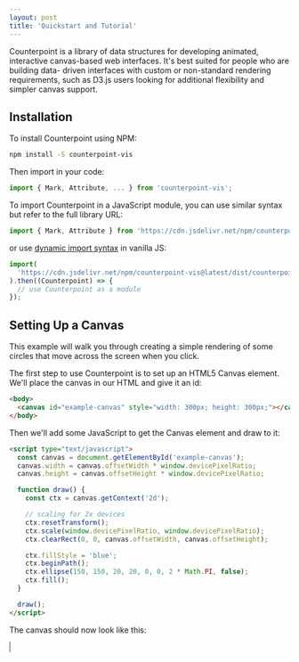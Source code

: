 ```yaml
---
layout: post
title: 'Quickstart and Tutorial'
---
```


Counterpoint is a library of data structures for developing animated, interactive 
canvas-based web interfaces. It's best suited for people who are building data-
driven interfaces with custom or non-standard rendering requirements, such as 
D3.js users looking for additional flexibility and simpler canvas support.

## Installation

To install Counterpoint using NPM:

```bash
npm install -S counterpoint-vis
```

Then import in your code:

```javascript
import { Mark, Attribute, ... } from 'counterpoint-vis';
```

To import Counterpoint in a JavaScript module, you can use similar syntax but
refer to the full library URL:

```javascript
import { Mark, Attribute } from 'https://cdn.jsdelivr.net/npm/counterpoint-vis@latest/dist/counterpoint-vis.es.js';
```

or use [dynamic import syntax](https://developer.mozilla.org/en-US/docs/Web/JavaScript/Reference/Operators/import#) in vanilla JS:

```javascript
import(
  'https://cdn.jsdelivr.net/npm/counterpoint-vis@latest/dist/counterpoint-vis.es.js'
).then((Counterpoint) => {
  // use Counterpoint as a module
});
```

## Setting Up a Canvas

This example will walk you through creating a simple rendering of some circles that
move across the screen when you click.

The first step to use Counterpoint is to set up an HTML5 Canvas element.
We'll place the canvas in our HTML and give it an id:

```html
<body>
  <canvas id="example-canvas" style="width: 300px; height: 300px;"></canvas>
</body>
```

Then we'll add some JavaScript to get the Canvas element and draw to it:

```html
<script type="text/javascript">
  const canvas = document.getElementById('example-canvas');
  canvas.width = canvas.offsetWidth * window.devicePixelRatio;
  canvas.height = canvas.offsetHeight * window.devicePixelRatio;

  function draw() {
    const ctx = canvas.getContext('2d');

    // scaling for 2x devices
    ctx.resetTransform();
    ctx.scale(window.devicePixelRatio, window.devicePixelRatio);
    ctx.clearRect(0, 0, canvas.offsetWidth, canvas.offsetHeight);

    ctx.fillStyle = 'blue';
    ctx.beginPath();
    ctx.ellipse(150, 150, 20, 20, 0, 0, 2 * Math.PI, false);
    ctx.fill();
  }

  draw();
</script>
```

The canvas should now look like this:

<div>
    <canvas id="example-canvas-1" style="width: 300px; height: 300px; border: 1px solid #999;"></canvas>
    <script>
      (() => {
        const canvas = document.getElementById("example-canvas-1");
        canvas.width = canvas.offsetWidth * window.devicePixelRatio;
        canvas.height = canvas.offsetHeight * window.devicePixelRatio;

        function draw() {
            const ctx = canvas.getContext('2d');

            // scaling for 2x devices
            ctx.resetTransform();
            ctx.scale(window.devicePixelRatio, window.devicePixelRatio);
            ctx.clearRect(0, 0, canvas.offsetWidth, canvas.offsetHeight);

            ctx.fillStyle = 'blue';
            ctx.beginPath();
            ctx.ellipse(150, 150, 20, 20, 0, 0, 2 * Math.PI, false);
            ctx.fill();
        }

        draw();
      })();
    </script>

</div>

## Defining Marks and a Render Group

At this point, if we wanted to manually create multiple circles and have them
animate, we would have to create a data structure to hold the point coordinates,
then update that data structure every frame and redraw the canvas accordingly.
That's because unlike with [SVG](https://www.w3schools.com/html/html5_svg.asp),
objects on a canvas are not DOM elements so you cannot use
[CSS animations](https://www.w3schools.com/css/css3_animations.asp) to animate them.
This quickly becomes cumbersome when not all elements are animating at the same
times, when adding or removing elements, or when you want to cancel one animation
mid-flight and begin another one.

**Counterpoint can help you achieve great animations as easily as with SVG, while
getting the great performance and scalability of Canvas.**

It does this by letting you express the contents of the canvas in terms of
**marks**, or drawable units, that have animatable **attributes**. For instance,
in a scatter plot, the marks might be points consisting of _x_ and _y_ attributes.

Let's set up some marks in our script to represent two circles. Each `Mark` is
constructed with an ID (any identifier) and a dictionary of attributes:

```javascript
let marks = [
  new Mark(0, { x: 50, y: 50 }),
  new Mark(1, { x: 200, y: 100 }),
];
```

Attributes can also be initialized with functions that get called whenever the
attribute is needed. For example, we could set up a `color` attribute that
changes depending on the marks' x and y positions:

```javascript
function getColor(mark) {
  return `hsl(${mark.attr('x') * 360 / 500}, ${mark.attr('y') * 100 / 500}%, 40%)`;
}

let marks = [
  new Mark(0, { x: 50, y: 50, color: getColor }),
  new Mark(1, { x: 200, y: 100, color: getColor }),
];
```

Counterpoint also provides a container called `MarkRenderGroup` which helps
manage animations and updates over a potentially large set of marks. Let's use it
to wrap our array of marks:

```javascript
let renderGroup = new MarkRenderGroup(marks);
```

Now that we've defined our marks and their attributes, we can use them to
re-implement the `draw()` function we created above. Every time `draw()` gets
called (which is still just once for now, until we add animations), we iterate
over the render group and get each mark's coordinates using the `Mark.attr()`
method.

```javascript
function draw() {
  const ctx = canvas.getContext('2d');

  // scaling for 2x devices
  ctx.resetTransform();
  ctx.scale(window.devicePixelRatio, window.devicePixelRatio);
  ctx.clearRect(0, 0, canvas.offsetWidth, canvas.offsetHeight);

  ctx.fillStyle = 'blue';
  // iterate over the marks in the render group and draw them
  renderGroup.forEach((mark) => {
    ctx.beginPath();
    ctx.fillStyle = mark.attr('color');
    ctx.ellipse(mark.attr('x'), mark.attr('y'), 20, 20, 0, 0, 2 * Math.PI, false);
    ctx.fill();
  });
}
```

<div>
    <canvas id="example-canvas-2" style="width: 300px; height: 300px; border: 1px solid #999;"></canvas>
    <script>
        import('https://cdn.jsdelivr.net/npm/counterpoint-vis@latest/dist/counterpoint-vis.es.js').then(({ Mark, MarkRenderGroup }) => {
            const canvas = document.getElementById("example-canvas-2");
            canvas.width = canvas.offsetWidth * window.devicePixelRatio;
            canvas.height = canvas.offsetHeight * window.devicePixelRatio;

            function getColor(mark) {
              return `hsl(${mark.attr('x') * 360 / 500}, ${mark.attr('y') * 100 / 500}%, 40%)`;
            }

            let marks = [
              new Mark(0, { x: 50, y: 50, color: getColor }),
              new Mark(1, { x: 200, y: 100, color: getColor }),
            ];
            let renderGroup = new MarkRenderGroup(marks);

            function draw() {
                const ctx = canvas.getContext('2d');

                // scaling for 2x devices
                ctx.resetTransform();
                ctx.scale(window.devicePixelRatio, window.devicePixelRatio);
                ctx.clearRect(0, 0, canvas.offsetWidth, canvas.offsetHeight);

                ctx.fillStyle = 'blue';
                renderGroup.forEach((mark) => {
                    ctx.beginPath();
                    ctx.fillStyle = mark.attr('color');
                    ctx.ellipse(mark.attr('x'), mark.attr('y'), 20, 20, 0, 0, 2 * Math.PI, false);
                    ctx.fill();
                });
            }

            draw();
        });
    </script>

</div>

That's great, but it still looks pretty basic. Let's add some animations!

## Simple Animations

Now that we've encoded our canvas objects as `Mark` instances and placed them
in a render group, it's easy to perform animations on the attributes we've
defined. As the animations play, our `draw()` function will get called every
frame, and the values returned by the `Mark.attr()` method will automatically
interpolate to the new values.

> **TIP: Keeping it Fast**
> 
> Since the `draw()` function will get called about 60 times per second during animations, it's 
> important to make sure it runs fast and doesn't perform any unnecessary
> calculations. Plus, you can configure Counterpoint to redraw only when
> needed, improving performance and saving energy. See [Optimizing Performance]({% link _pages/07-optimizing-performance.md %}) 
> to learn more.
> 
>
{: .block-tip }

To enable animations, we first have to create a **<a href="{{ site.baseurl }}/pages/03-animation-timing#triggering-render-updates-with-a-ticker">ticker</a>** to keep track of our
animations' timing. This `Ticker` instance will keep track of the render group(s)
we give it, and we pass it a function to call when the state of the render group
changes:

```javascript
ticker = new Ticker(renderGroup).onChange(draw);
```

Now all that's left is to write the animations! For this example we'll simply add
a button that animates both circles' locations to a random spot when clicked. The
click handler will look like this:

```javascript
function animateCircles() {
  renderGroup
    .animateTo('x', () => Math.random() * 300)
    .animateTo('y', () => Math.random() * 300);
}
```

And we'll add the click handler to a new button:

```html
<button onclick="animateCircles">Animate</button>
```

Once completed, you should have something that looks like the following:

<div>
    <canvas id="example-canvas-3" style="width: 300px; height: 300px; border: 1px solid #999;"></canvas>
    <div><button style="margin-bottom: 32px;" id="animate-button-3">Animate</button></div>
    <script>
        import('https://cdn.jsdelivr.net/npm/counterpoint-vis@latest/dist/counterpoint-vis.es.js').then(({ Mark, Ticker, MarkRenderGroup }) => {
            const canvas = document.getElementById("example-canvas-3");
            canvas.width = canvas.offsetWidth * window.devicePixelRatio;
            canvas.height = canvas.offsetHeight * window.devicePixelRatio;

            function getColor(mark) {
              return `hsl(${mark.attr('x') * 360 / 500}, ${mark.attr('y') * 100 / 500}%, 40%)`;
            }

            let marks = [
              new Mark(0, { x: 50, y: 50, color: getColor }),
              new Mark(1, { x: 200, y: 100, color: getColor }),
            ];
            let renderGroup = new MarkRenderGroup(marks);

            function draw() {
                const ctx = canvas.getContext('2d');

                // scaling for 2x devices
                ctx.resetTransform();
                ctx.scale(window.devicePixelRatio, window.devicePixelRatio);
                ctx.clearRect(0, 0, canvas.offsetWidth, canvas.offsetHeight);

                ctx.fillStyle = 'blue';
                renderGroup.forEach((mark) => {
                    ctx.beginPath();
                    ctx.fillStyle = mark.attr('color');
                    ctx.ellipse(mark.attr('x'), mark.attr('y'), 20, 20, 0, 0, 2 * Math.PI, false);
                    ctx.fill();
                });
            }

            let ticker = new Ticker(renderGroup).onChange(() => draw());

            document.getElementById('animate-button-3').addEventListener('click', () => {
              renderGroup
                .animateTo('x', () => Math.random() * 300)
                .animateTo('y', () => Math.random() * 300);
            });

            draw();
        });
    </script>
</div>

Although these are simple animations so far, you can already see that Counterpoint
has helped make our animations easy to create yet smooth. For example, if you click
the button multiple times quickly, you'll see that the animations smoothly switch
from one to the next with no jitter. And we didn't have to animate the `color`
property, since that was automatically computed from our animations to `x` and `y`.

## Next Steps

From here, you can check out further documentation to learn about [how to use attributes and marks effectively]({{ site.baseurl }}/pages/02-marks-and-rendergroups),
[make more complex animations]({{ site.baseurl }}/pages/03-animation-timing), 
[add and remove marks dynamically]({{ site.baseurl }}/pages/04-staging),
[make your canvases non-visually accessible]({{ site.baseurl }}/pages/06-accessible-navigation), and more.

We've also provided some more complete examples:

* An [animated scatter plot of the Cars dataset]({{ site.baseurl }}/2024/04/30/cars) showing cars over time
* A [network/embedding visualization of VIS paper citations]({{ site.baseurl }}/2024/04/30/citations)
* A [keyboard-navigable version of the Gapminder chart]({{ site.baseurl }}/2024/04/30/gapminder-accessible)